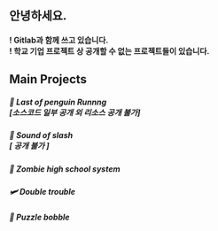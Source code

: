 ## 안녕하세요.
#### ! Gitlab과 함께 쓰고 있습니다. <br/>  ! 학교 기업 프로젝트 상 공개할 수 없는 프로젝트들이 있습니다.
## Main Projects

##### 🐧 Last of penguin Runnng <br/> [소스코드 일부 공개 외 리소스 공개 불가]
##### 🐀 Sound of slash <br/> [ 공개 불가 ]
##### 🧟 Zombie high school system
##### 🛩️ Double trouble
##### 🫧 Puzzle bobble
